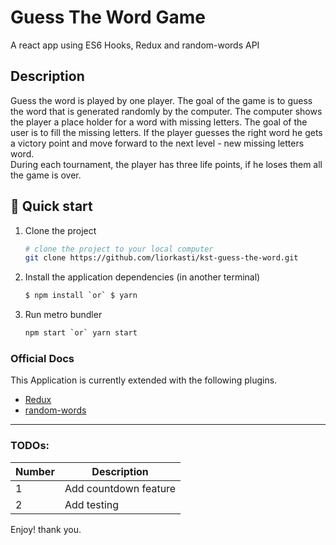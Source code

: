 # Guess The Word Game
A react app using ES6 Hooks, Redux and random-words API

## Description
Guess the word is played by one player. The goal of the game is to guess the word that is generated randomly by the computer. 
The computer shows the player a place holder for a word with missing letters. The goal of the user is to fill the missing letters. If the player guesses the right word he gets a victory point and move forward to the next level - new missing letters word. 	
During each tournament, the player has three life points, if he loses them all the game is over.

## 🚀 Quick start

1.  
    Clone the project
    ```sh
    # clone the project to your local computer
    git clone https://github.com/liorkasti/kst-guess-the-word.git
    ```
1.  
    Install the application dependencies (in another terminal)
    ```sh
    $ npm install `or` $ yarn 
    ```
1.  
    Run metro bundler
    ```sh
    npm start `or` yarn start
    ```

### Official Docs
This Application is currently extended with the following plugins.
* [Redux](https://redux.js.org)
* [random-words](https://yarnpkg.com/package/random-words)
_______________________________________________

### TODOs:

| Number | Description |
| ------ | ------ |
| 1 | Add countdown feature
| 2 | Add testing

Enjoy! thank you.